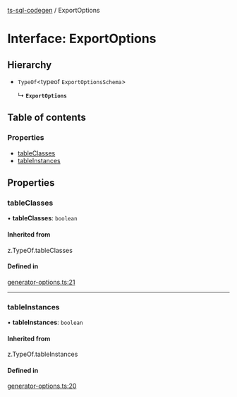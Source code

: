 [ts-sql-codegen](../README.md) / ExportOptions

# Interface: ExportOptions

## Hierarchy

- `TypeOf`<typeof `ExportOptionsSchema`\>

  ↳ **`ExportOptions`**

## Table of contents

### Properties

- [tableClasses](ExportOptions.md#tableclasses)
- [tableInstances](ExportOptions.md#tableinstances)

## Properties

### tableClasses

• **tableClasses**: `boolean`

#### Inherited from

z.TypeOf.tableClasses

#### Defined in

[generator-options.ts:21](https://github.com/lorefnon/ts-sql-codegen/blob/57b704f/src/generator-options.ts#L21)

___

### tableInstances

• **tableInstances**: `boolean`

#### Inherited from

z.TypeOf.tableInstances

#### Defined in

[generator-options.ts:20](https://github.com/lorefnon/ts-sql-codegen/blob/57b704f/src/generator-options.ts#L20)

